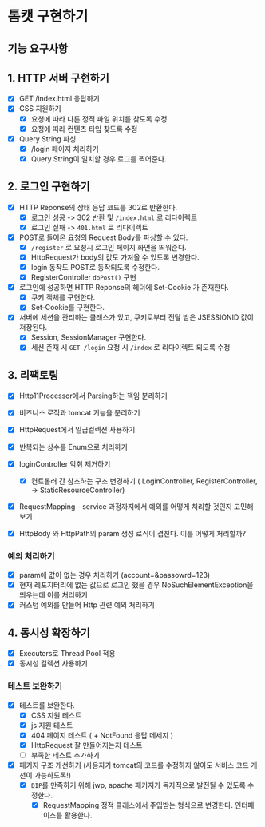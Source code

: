 # 톰캣 구현하기

## 기능 요구사항

## 1. HTTP 서버 구현하기

- [x] GET /index.html 응답하기
- [x] CSS 지원하기
    - [x] 요청에 따라 다른 정적 파일 위치를 찾도록 수정
    - [x] 요청에 따라 컨텐츠 타입 찾도록 수정
- [x] Query String 파싱
    - [x] /login 페이지 처리하기
    - [x] Query String이 일치할 경우 로그를 찍어준다.

## 2. 로그인 구현하기

- [x] HTTP Reponse의 상태 응답 코드를 302로 반환한다.
    - [x] 로그인 성공 -> 302 반환 및 `/index.html` 로 리다이렉트
    - [x] 로그인 실패 -> `401.html` 로 리다이렉트
- [x] POST로 들어온 요청의 Request Body를 파싱할 수 있다.
    - [x] `/register` 로 요청시 로그인 페이지 화면을 띄워준다.
    - [x] HttpRequest가 body의 값도 가져올 수 있도록 변경한다.
    - [x] login 동작도 POST로 동작되도록 수정한다.
    - [x] RegisterController `doPost()` 구현
- [x] 로그인에 성공하면 HTTP Reponse의 헤더에 Set-Cookie 가 존재한다.
  - [x] 쿠키 객체를 구현한다.
  - [x] Set-Cookie를 구현한다.
- [x] 서버에 세션을 관리하는 클래스가 있고, 쿠키로부터 전달 받은 JSESSIONID 값이 저장된다.
  - [x] Session, SessionManager 구현한다.
  - [x] 세션 존재 시 `GET /login` 요청 시 `/index` 로 리다이렉트 되도록 수정

## 3. 리팩토링

- [x] Http11Processor에서 Parsing하는 책임 분리하기
- [x] 비즈니스 로직과 tomcat 기능을 분리하기
- [x] HttpRequest에서 일급컬렉션 사용하기
- [x] 반복되는 상수를 Enum으로 처리하기
- [x] loginController 악취 제거하기
  - [x] 컨트롤러 간 참조하는 구조 변경하기 ( LoginController, RegisterController,  -> StaticResourceController)
- [x] RequestMapping - service 과정까지에서 예외를 어떻게 처리할 것인지 고민해보기
- [x] HttpBody 와 HttpPath의 param 생성 로직이 겹친다. 이를 어떻게 처리할까?


### 예외 처리하기

- [x] param에 값이 없는 경우 처리하기 (account=&passowrd=123)
- [x] 현재 레포지터리에 없는 값으로 로그인 했을 경우 NoSuchElementException을 띄우는데 이를 처리하기
- [x] 커스텀 예외를 만들어 Http 관련 예외 처리하기

## 4. 동시성 확장하기
- [x] Executors로 Thread Pool 적용
- [x] 동시성 컬렉션 사용하기

### 테스트 보완하기

- [x] 테스트를 보완한다.
  - [x] CSS 지원 테스트
  - [x] js 지원 테스트
  - [x] 404 페이지 테스트 ( + NotFound 응답 메세지 )
  - [x] HttpRequest 잘 만들어지는지 테스트
  - [ ] 부족한 테스트 추가하기

- [x] 패키지 구조 개선하기 (사용자가 tomcat의 코드를 수정하지 않아도 서비스 코드 개선이 가능하도록!)
  - [x] `DIP`를 만족하기 위해 jwp, apache 패키지가 독자적으로 발전될 수 있도록 수정한다.
    - [x] RequestMapping 정적 클래스에서 주입받는 형식으로 변경한다. 인터페이스를 활용한다.

